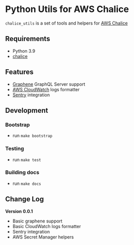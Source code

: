 # Python Utils for AWS Chalice

`chalice_utils` is a set of tools and helpers for [AWS Chalice](https://github.com/aws/chalice)

## Requirements

- Python 3.9
- [chalice](https://github.com/aws/chalice)

## Features

- [Graphene](https://graphene-python.org) GraphQL Server support
- [AWS CloudWatch](https://aws.amazon.com/cloudwatch/) logs formatter
- [Sentry](https://sentry.io/) integration

## Development

### Bootstrap

- run `make bootstrap`

### Testing

- run `make test`

### Building docs

- run `make docs`

## Change Log

**Version 0.0.1**

- Basic graphene support
- Basic CloudWatch logs formatter
- Sentry integration
- AWS Secret Manager helpers
